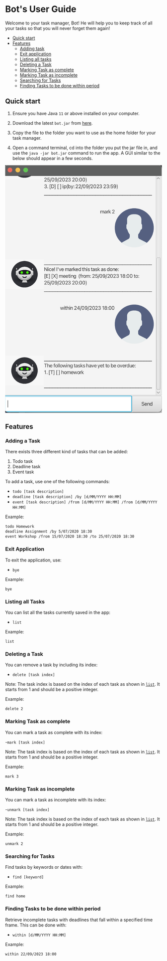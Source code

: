 # Bot's User Guide

Welcome to your task manager, Bot! He will help you to keep track of
all your tasks so that you will never forget them again!

- [Quick start](#quick-start)
- [Features](#features)
  - [Adding task](#adding-a-task)
  - [Exit application](#exit-application)
  - [Listing all tasks](#listing-all-tasks)
  - [Deleting a Task](#deleting-a-task)
  - [Marking Task as complete](#marking-task-as-complete)
  - [Marking Task as incomplete](#marking-task-as-incomplete)
  - [Searching for Tasks](#searching-for-tasks)
  - [Finding Tasks to be done within period](#finding-tasks-to-be-done-within-period)

## Quick start



1. Ensure you have Java `11` or above installed on your computer.

2. Download the latest `bot.jar` from [here](https://github.com/XihuaZ/ip/releases/tag/A-Release).

3. Copy the file to the folder you want to use as the home folder for your task manager.

4. Open a command terminal, cd into the folder you put the jar file in, and use the `java -jar bot.jar`
   command to run the app.
   A GUI similar to the below should appear in a few seconds.

![Ui.png](docs/Ui.png)

## Features

### Adding a Task

There exists three different kind of tasks that can be added:

1. Todo task
2. Deadline task
3. Event task

To add a task, use one of the following commands:

- `todo [task description]`
- `deadline [task description] /by [d/MM/YYYY HH:MM]`
- `event [task description] /from [d/MM/YYYY HH:MM] /from [d/MM/YYYY HH:MM]`

Example:
```
todo Homework 
deadline Assignment /by 5/07/2020 18:30
event Workshop /from 15/07/2020 18:30 /to 25/07/2020 18:30
```

### Exit Application

To exit the application, use:

- `bye`

Example:
```
bye
```

### Listing all Tasks

You can list all the tasks currently saved in the app:

- `list`

Example:
```
list
```

### Deleting a Task

You can remove a task by including its index:

- `delete [task index]`

Note: The task index is based on the index of each task
as shown in [`list`](#listing-all-tasks). It starts from 1 and should
be a positive integer.

Example:
```
delete 2
```

### Marking Task as complete

You can mark a task as complete with its index:

-`mark [task index]`

Note: The task index is based on the index of each task
as shown in [`list`](#listing-all-tasks). It starts from 1 and should
be a positive integer.

Example:
```
mark 3
```

### Marking Task as incomplete

You can mark a task as incomplete with its index:

-`unmark [task index]`

Note: The task index is based on the index of each task
as shown in [`list`](#listing-all-tasks). It starts from 1 and should
be a positive integer.

Example:
```
unmark 2
```

### Searching for Tasks

Find tasks by keywords or dates with:

- `find [keyword]`

Example:
```
find home
```

### Finding Tasks to be done within period

Retrieve incomplete tasks with deadlines that fall within
a specified time frame.
This can be done with:

- `within [d/MM/YYYY HH:MM]`

Example:
```
within 22/09/2023 18:00
```